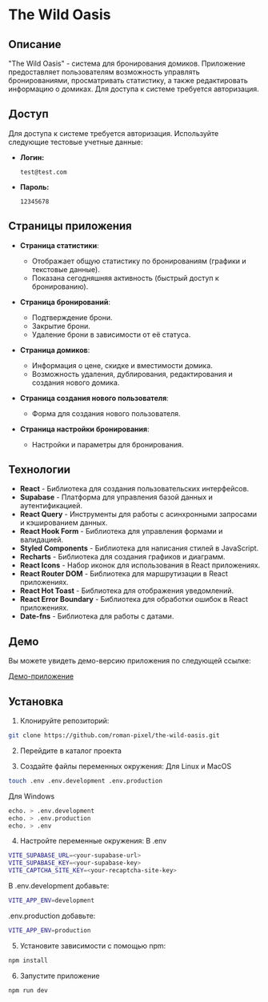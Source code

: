 # The Wild Oasis

## Описание

"The Wild Oasis" - система для бронирования домиков. Приложение предоставляет пользователям возможность управлять бронированиями, просматривать статистику, а также редактировать информацию о домиках. Для доступа к системе требуется авторизация.

## Доступ

Для доступа к системе требуется авторизация. Используйте следующие тестовые учетные данные:

- **Логин:**
  ```
  test@test.com
  ```
- **Пароль:**
  ```
  12345678
  ```

## Страницы приложения

- **Страница статистики**:
  - Отображает общую статистику по бронированиям (графики и текстовые данные).
  - Показана сегодняшняя активность (быстрый доступ к бронированию).

- **Страница бронирований**:
  - Подтверждение брони.
  - Закрытие брони.
  - Удаление брони в зависимости от её статуса.

- **Страница домиков**:
  - Информация о цене, скидке и вместимости домика.
  - Возможность удаления, дублирования, редактирования и создания нового домика.

- **Страница создания нового пользователя**:
  - Форма для создания нового пользователя.

- **Страница настройки бронирования**:
  - Настройки и параметры для бронирования.

## Технологии

- **React** - Библиотека для создания пользовательских интерфейсов.
- **Supabase** - Платформа для управления базой данных и аутентификацией.
- **React Query** - Инструменты для работы с асинхронными запросами и кэшированием данных.
- **React Hook Form** - Библиотека для управления формами и валидацией.
- **Styled Components** - Библиотека для написания стилей в JavaScript.
- **Recharts** - Библиотека для создания графиков и диаграмм.
- **React Icons** - Набор иконок для использования в React приложениях.
- **React Router DOM** - Библиотека для маршрутизации в React приложениях.
- **React Hot Toast** - Библиотека для отображения уведомлений.
- **React Error Boundary** - Библиотека для обработки ошибок в React приложениях.
- **Date-fns** - Библиотека для работы с датами.

## Демо

Вы можете увидеть демо-версию приложения по следующей ссылке:

[Демо-приложение](https://668bc61327123c00796a5200--the-wild-oasis-roman-pixel.netlify.app/login)


## Установка


1. Клонируйте репозиторий:
  ```bash
  git clone https://github.com/roman-pixel/the-wild-oasis.git
  ```

2.	Перейдите в каталог проекта

3.	Создайте файлы переменных окружения:
  Для Linux и MacOS
  ```bash
  touch .env .env.development .env.production 
  ```
  Для Windows
  ```bash
  echo. > .env.development
  echo. > .env.production
  echo. > .env
  ```

4.	Настройте переменные окружения:
  В .env
  ```bash
  VITE_SUPABASE_URL=<your-supabase-url>
  VITE_SUPABASE_KEY=<your-supabase-key>
  VITE_CAPTCHA_SITE_KEY=<your-recaptcha-site-key>
  ```
  
  В .env.development добавьте:
  ```bash
  VITE_APP_ENV=development
  ```
  
  .env.production добавьте:
  ```bash
  VITE_APP_ENV=production
  ```
   
5.	Установите зависимости с помощью npm:
  ```bash
  npm install
  ```
6.  Запустите приложение 
  ```bash
  npm run dev
  ```
